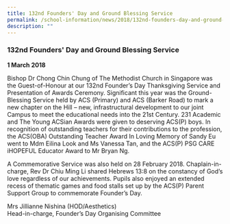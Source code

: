 ```yaml
---
title: 132nd Founders' Day and Ground Blessing Service
permalink: /school-information/news/2018/132nd-founders-day-and-ground-blessing-service/
description: ""
---
```


### **132nd Founders' Day and Ground Blessing Service**
**1 March 2018**

Bishop Dr Chong Chin Chung of The Methodist Church in Singapore was the Guest-of-Honour at our 132nd Founder’s Day Thanksgiving Service and Presentation of Awards Ceremony. Significant this year was the Ground-Blessing Service held by ACS (Primary) and ACS (Barker Road) to mark a new chapter on the Hill – new, infrastructural development to our joint Campus to meet the educational needs into the 21st Century. 231 Academic and The Young ACSian Awards were given to deserving ACS(P) boys. In recognition of outstanding teachers for their contributions to the profession, the ACS(OBA) Outstanding Teacher Award In Loving Memory of Sandy Eu went to Mdm Eilina Look and Ms Vanessa Tan, and the ACS(P) PSG CARE iHOPEFUL Educator Award to Mr Bryan Ng. 

A Commemorative Service was also held on 28 February 2018. Chaplain-in-charge, Rev Dr Chiu Ming Li shared Hebrews 13:8 on the constancy of God’s love regardless of our achievements. Pupils also enjoyed an extended recess of thematic games and food stalls set up by the ACS(P) Parent Support Group to commemorate Founder’s Day. 

Mrs Jillianne Nishina (HOD/Aesthetics)<br>
Head-in-charge, Founder’s Day Organising Committee